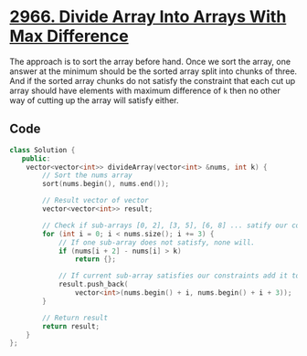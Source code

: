 # [2966. Divide Array Into Arrays With Max Difference](https://leetcode.com/problems/divide-array-into-arrays-with-max-difference/description/)

The approach is to sort the array before hand. Once we sort the array, one
answer at the minimum should be the sorted array split into chunks of three. And
if the sorted array chunks do not satisfy the constraint that each cut up array
should have elements with maximum difference of `k` then no other way of cutting
up the array will satisfy either.

## Code

```cpp
class Solution {
   public:
    vector<vector<int>> divideArray(vector<int> &nums, int k) {
        // Sort the nums array
        sort(nums.begin(), nums.end());

        // Result vector of vector
        vector<vector<int>> result;

        // Check if sub-arrays [0, 2], [3, 5], [6, 8] ... satify our contraints.
        for (int i = 0; i < nums.size(); i += 3) {
            // If one sub-array does not satisfy, none will.
            if (nums[i + 2] - nums[i] > k)
                return {};

            // If current sub-array satisfies our constraints add it to result.
            result.push_back(
                vector<int>(nums.begin() + i, nums.begin() + i + 3));
        }

        // Return result
        return result;
    }
};
```
